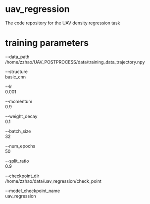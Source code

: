 # uav_regression
The code repository for the UAV density regression task

# training parameters
--data_path\
/home/zzhao/UAV_POSTPROCESS/data/training_data_trajectory.npy

--structure\
basic_cnn

--lr\
0.001

--momentum\
0.9

--weight_decay\
0.1

--batch_size\
32

--num_epochs\
50

--split_ratio\
0.9

--checkpoint_dir\
/home/zzhao/data/uav_regression/check_point

--model_checkpoint_name\
uav_regression
